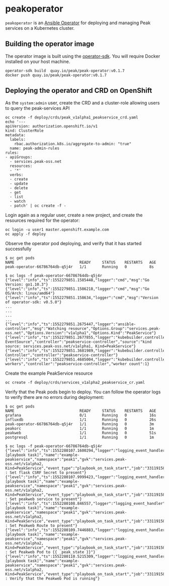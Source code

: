 # peakoperator

`peakoperator` is an [Ansible Operator](https://github.com/operator-framework/operator-sdk/blob/master/doc/proposals/ansible-operator.md) for deploying and managing Peak services on a Kubernetes cluster.

## Building the operator image

The operator image is built using the [operator-sdk](https://github.com/operator-framework/operator-sdk). You will require Docker installed on your host machine.
```
operator-sdk build  quay.io/peak/peak-operator:v0.1.7
docker push quay.io/peak/peak-operator:v0.1.7
```

## Deploying the operator and CRD on OpenShift

As the `system:admin` user, create the CRD and a cluster-role allowing users to query the peak-services API
```
oc create -f deploy/crds/peak_v1alpha1_peakservice_crd.yaml
echo '---
apiVersion: authorization.openshift.io/v1
kind: ClusterRole
metadata:
  labels:
    rbac.authorization.k8s.io/aggregate-to-admin: "true"
  name: peak-admin-rules
rules:
- apiGroups:
  - services.peak-oss.net
  resources:
  - '*'
  verbs:
  - create
  - update
  - delete
  - get
  - list
  - watch
  - patch' | oc create -f -
```

Login again as a regular user, create a new project, and create the resources required for the operator:
```
oc login -u user1 master.openshift.example.com
oc apply -f deploy
```
Observe the operator pod deploying, and verify that it has started successfully
```
$ oc get pods
NAME                             READY     STATUS    RESTARTS   AGE
peak-operator-66786764db-q5j4r   1/1       Running   0          8s

$ oc logs -f peak-operator-66786764db-q5j4r
{"level":"info","ts":1552279851.1585448,"logger":"cmd","msg":"Go Version: go1.10.3"}
{"level":"info","ts":1552279851.1586218,"logger":"cmd","msg":"Go OS/Arch: linux/amd64"}
{"level":"info","ts":1552279851.158634,"logger":"cmd","msg":"Version of operator-sdk: v0.5.0"}
...
...
...
...
{"level":"info","ts":1552279851.2675447,"logger":"ansible-controller","msg":"Watching resource","Options.Group":"services.peak-oss.net","Options.Version":"v1alpha1","Options.Kind":"PeakService"}
{"level":"info","ts":1552279851.2677855,"logger":"kubebuilder.controller","msg":"Starting EventSource","controller":"peakservice-controller","source":"kind source: services.peak-oss.net/v1alpha1, Kind=PeakService"}
{"level":"info","ts":1552279851.3681989,"logger":"kubebuilder.controller","msg":"Starting Controller","controller":"peakservice-controller"}
{"level":"info","ts":1552279851.4685004,"logger":"kubebuilder.controller","msg":"Starting workers","controller":"peakservice-controller","worker count":1}
```
Create the example PeakService resource
```
oc create -f deploy/crds/services_v1alpha2_peakservice_cr.yaml
```
Verify that the Peak pods begin to deploy. You can follow the operator logs to verify there are no errors during deployment:
```
$ oc get pods
NAME                             READY     STATUS    RESTARTS   AGE
grafana                          0/1       Running   0          16s
influxdb                         1/1       Running   0          26s
peak-operator-66786764db-q5j4r   1/1       Running   0          3m
peakorc                          1/1       Running   0          1m
peakweb                          1/1       Running   0          51s
postgresql                       1/1       Running   0          1m

$ oc logs -f peak-operator-66786764db-q5j4r
{"level":"info","ts":1552280107.1600294,"logger":"logging_event_handler","msg":"[playbook task]","name":"example-peakservice","namespace":"peak1","gvk":"services.peak-oss.net/v1alpha2, Kind=PeakService","event_type":"playbook_on_task_start","job":"3311915848972585513","EventData.Name":"peakservice : Set flask CSRF Secret to present"}
{"level":"info","ts":1552280107.9999423,"logger":"logging_event_handler","msg":"[playbook task]","name":"example-peakservice","namespace":"peak1","gvk":"services.peak-oss.net/v1alpha2, Kind=PeakService","event_type":"playbook_on_task_start","job":"3311915848972585513","EventData.Name":"peakservice : Set peakweb service to present"}
{"level":"info","ts":1552280108.846557,"logger":"logging_event_handler","msg":"[playbook task]","name":"example-peakservice","namespace":"peak1","gvk":"services.peak-oss.net/v1alpha2, Kind=PeakService","event_type":"playbook_on_task_start","job":"3311915848972585513","EventData.Name":"peakservice : Set Peakweb Route to present"}
{"level":"info","ts":1552280109.7446883,"logger":"logging_event_handler","msg":"[playbook task]","name":"example-peakservice","namespace":"peak1","gvk":"services.peak-oss.net/v1alpha2, Kind=PeakService","event_type":"playbook_on_task_start","job":"3311915848972585513","EventData.Name":"peakservice : Set Peakweb Pod to {{ _peak_state }}"}
{"level":"info","ts":1552280110.5215309,"logger":"logging_event_handler","msg":"[playbook task]","name":"example-peakservice","namespace":"peak1","gvk":"services.peak-oss.net/v1alpha2, Kind=PeakService","event_type":"playbook_on_task_start","job":"3311915848972585513","EventData.Name":"peakservice : Verify that the Peakweb Pod is running"}
```
